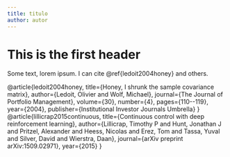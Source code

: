 ```yaml
---
title: titulo
author: autor
---
```


# This is the first header

Some text, lorem ipsum. I can cite @ref{ledoit2004honey} and others.

<bibliography>
@article{ledoit2004honey,
  title={Honey, I shrunk the sample covariance matrix},
  author={Ledoit, Olivier and Wolf, Michael},
  journal={The Journal of Portfolio Management},
  volume={30},
  number={4},
  pages={110--119},
  year={2004},
  publisher={Institutional Investor Journals Umbrella}
}
@article{lillicrap2015continuous,
  title={Continuous control with deep reinforcement learning},
  author={Lillicrap, Timothy P and Hunt, Jonathan J and Pritzel, Alexander and Heess, Nicolas and Erez, Tom and Tassa, Yuval and Silver, David and Wierstra, Daan},
  journal={arXiv preprint arXiv:1509.02971},
  year={2015}
}
</bibliography>

